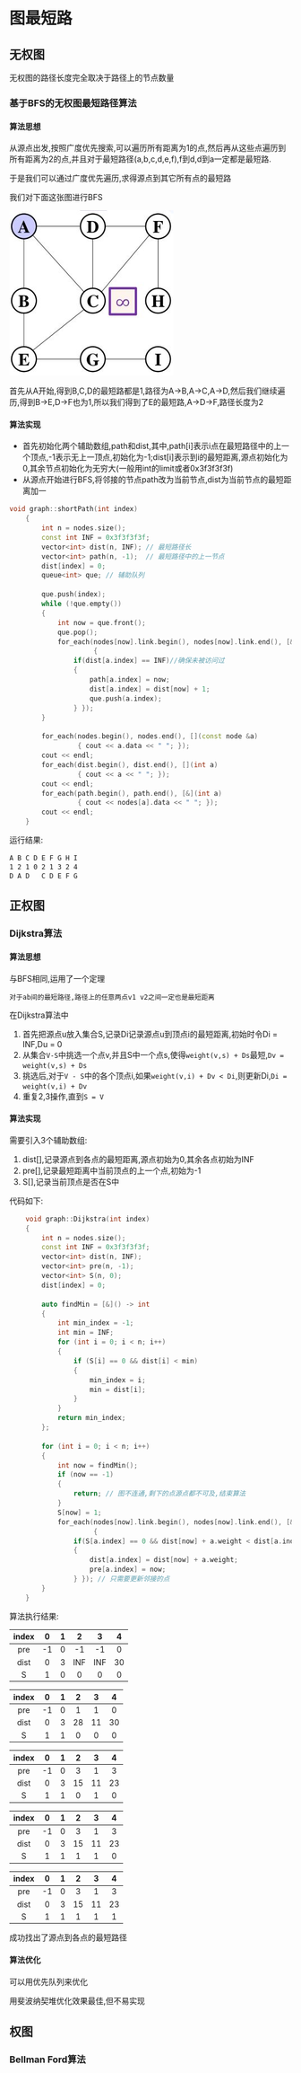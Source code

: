 # 图最短路

## 无权图

无权图的路径长度完全取决于路径上的节点数量

### 基于BFS的无权图最短路径算法

#### 算法思想

从源点出发,按照广度优先搜索,可以遍历所有距离为1的点,然后再从这些点遍历到所有距离为2的点,并且对于最短路径(a,b,c,d,e,f),f到d,d到a一定都是最短路.

于是我们可以通过广度优先遍历,求得源点到其它所有点的最短路

我们对下面这张图进行BFS

![](files/noweight.jpg)

首先从A开始,得到B,C,D的最短路都是1,路径为A->B,A->C,A->D,然后我们继续遍历,得到B->E,D->F也为1,所以我们得到了E的最短路,A->D->F,路径长度为2

#### 算法实现

+ 首先初始化两个辅助数组,path和dist,其中,path[i]表示i点在最短路径中的上一个顶点,-1表示无上一顶点,初始化为-1;dist[i]表示到i的最短距离,源点初始化为0,其余节点初始化为无穷大(一般用int的limit或者0x3f3f3f3f)
+ 从源点开始进行BFS,将邻接的节点path改为当前节点,dist为当前节点的最短距离加一

```c++
void graph::shortPath(int index)
    {
        int n = nodes.size();
        const int INF = 0x3f3f3f3f;
        vector<int> dist(n, INF); // 最短路径长
        vector<int> path(n, -1);  // 最短路径中的上一节点
        dist[index] = 0;
        queue<int> que; // 辅助队列

        que.push(index);
        while (!que.empty())
        {
            int now = que.front();
            que.pop();
            for_each(nodes[now].link.begin(), nodes[now].link.end(), [&](const linknode &a)
                     {
                if(dist[a.index] == INF)//确保未被访问过
                {
                    path[a.index] = now;
                    dist[a.index] = dist[now] + 1;
                    que.push(a.index);
                } });
        }

        for_each(nodes.begin(), nodes.end(), [](const node &a)
                 { cout << a.data << " "; });
        cout << endl;
        for_each(dist.begin(), dist.end(), [](int a)
                 { cout << a << " "; });
        cout << endl;
        for_each(path.begin(), path.end(), [&](int a)
                 { cout << nodes[a].data << " "; });
        cout << endl;
    }

```

运行结果:

    A B C D E F G H I
    1 2 1 0 2 1 3 2 4
    D A D   C D E F G

## 正权图

### Dijkstra算法

#### 算法思想

与BFS相同,运用了一个定理

    对于ab间的最短路径,路径上的任意两点v1 v2之间一定也是最短距离

在Dijkstra算法中

1. 首先把源点u放入集合S,记录Di记录源点u到顶点i的最短距离,初始时令Di = INF,Du = 0
2. 从集合`V-S`中挑选一个点v,并且S中一个点s,使得`weight(v,s) + Ds`最短,`Dv = weight(v,s) + Ds`
3. 挑选后,对于`V - S`中的各个顶点i,如果`weight(v,i) + Dv < Di`,则更新Di,`Di = weight(v,i) + Dv`
4. 重复2,3操作,直到`S = V`

#### 算法实现

需要引入3个辅助数组:

1. dist[],记录源点到各点的最短距离,源点初始为0,其余各点初始为INF
2. pre[],记录最短距离中当前顶点的上一个点,初始为-1
3. S[],记录当前顶点是否在S中


代码如下:

```c++
    void graph::Dijkstra(int index)
    {
        int n = nodes.size();
        const int INF = 0x3f3f3f3f;
        vector<int> dist(n, INF);
        vector<int> pre(n, -1);
        vector<int> S(n, 0);
        dist[index] = 0;

        auto findMin = [&]() -> int
        {
            int min_index = -1;
            int min = INF;
            for (int i = 0; i < n; i++)
            {
                if (S[i] == 0 && dist[i] < min)
                {
                    min_index = i;
                    min = dist[i];
                }
            }
            return min_index;
        };

        for (int i = 0; i < n; i++)
        {
            int now = findMin();
            if (now == -1)
            {
                return; // 图不连通,剩下的点源点都不可及,结束算法
            }
            S[now] = 1;
            for_each(nodes[now].link.begin(), nodes[now].link.end(), [&](linknode &a)
                     {
                if(S[a.index] == 0 && dist[now] + a.weight < dist[a.index])
                {
                    dist[a.index] = dist[now] + a.weight;
                    pre[a.index] = now;
                } }); // 只需要更新邻接的点
        }
    }
```

算法执行结果:

|index|0|1|2|3|4|
|:---:|:---:|:---:|:---:|:---:|:---:|
|pre|-1|0|-1|-1|0|
|dist|0|3|INF|INF|30|
|S|1|0|0|0|0|

|index|0|1|2|3|4|
|:---:|:---:|:---:|:---:|:---:|:---:|
|pre|-1|0|1|1|0|
|dist|0|3|28|11|30|
|S|1|1|0|0|0|

|index|0|1|2|3|4|
|:---:|:---:|:---:|:---:|:---:|:---:|
|pre|-1|0|3|1|3|
|dist|0|3|15|11|23|
|S|1|1|0|1|0|

|index|0|1|2|3|4|
|:---:|:---:|:---:|:---:|:---:|:---:|
|pre|-1|0|3|1|3|
|dist|0|3|15|11|23|
|S|1|1|1|1|0|

|index|0|1|2|3|4|
|:---:|:---:|:---:|:---:|:---:|:---:|
|pre|-1|0|3|1|3|
|dist|0|3|15|11|23|
|S|1|1|1|1|1|

成功找出了源点到各点的最短路径

#### 算法优化

可以用优先队列来优化

用斐波纳契堆优化效果最佳,但不易实现


## 权图

### Bellman Ford算法

